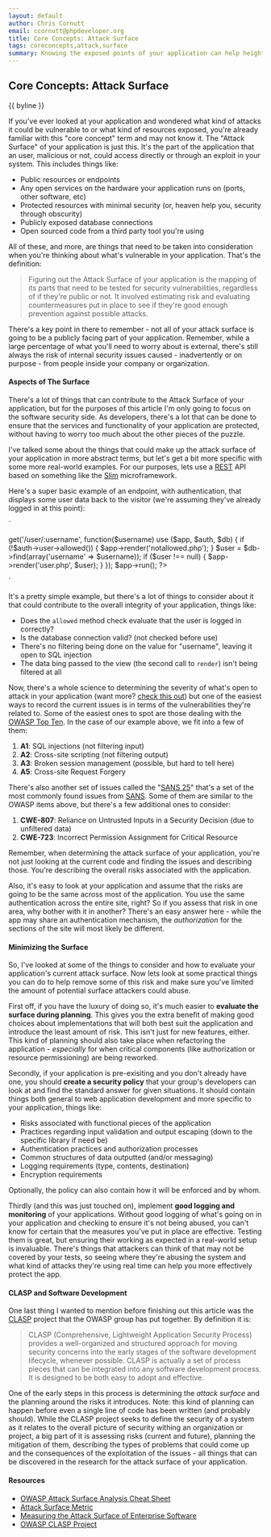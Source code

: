 ```yaml
---
layout: default
author: Chris Cornutt
email: ccornutt@phpdeveloper.org
title: Core Concepts: Attack Surface
tags: coreconcepts,attack,surface
summary: Knowing the exposed points of your application can help heighten your security and defenses.
---
```


Core Concepts: Attack Surface
--------------

{{ byline }}

If you've ever looked at your application and wondered what kind of attacks it could be 
vulnerable to or what kind of resources exposed, you're already familiar with this "core
concept" term and may not know it. The "Attack Surface" of your application is just this.
It's the part of the application that an user, malicious or not, could access directly or
through an exploit in your system. This includes things like:

- Public resources or endpoints
- Any open services on the hardware your application runs on (ports, other software, etc)
- Protected resources with minimal security (or, heaven help you, security through obscurity)
- Publicly exposed database connections
- Open sourced code from a third party tool you're using 

All of these, and more, are things that need to be taken into consideration when you're thinking
about what's vulnerable in your application. That's the definition:

> Figuring out the Attack Surface of your application is the mapping of its parts that 
> need to be tested for security vulnerabilities, regardless of if they're public or not.
> It involved estimating risk and evaluating countermeasures put in place to see if 
> they're good enough prevention against possible attacks.

There's a key point in there to remember - not all of your attack surface is going to be
a publicly facing part of your application. Remember, while a large percentage of what
you'll need to worry about is external, there's still always the risk of internal security
issues caused - inadvertently or on purpose - from people inside your company or organization.


#### Aspects of The Surface

There's a lot of things that can contribute to the Attack Surface of your application, but 
for the purposes of this article I'm only going to focus on the software security side. As
developers, there's a lot that can be done to ensure that the services and functionality of
your application are protected, without having to worry too much about the other pieces of
the puzzle.

I've talked some about the things that could make up the attack surface of your 
application in more abstract terms, but let's get a bit more specific with some more 
real-world examples. For our purposes, lets use a [REST](http://en.wikipedia.org/wiki/Representational_state_transfer) API
based on something like the [Slim](http://www.slimframework.com/) microframework.

Here's a super basic example of an endpoint, with authentication, that displays some 
user data back to the visitor (we're assuming they've already logged in at this point):

`
<?php
$app = new \Slim\Slim();
$auth = new Auth();
$db = new Db();

$app->get('/user/:username', function($username) use ($app, $auth, $db) {
    if (!$auth->user->allowed()) {
        $app->render('notallowed.php');
    }

    $user = $db->find(array('username' => $username));
    if ($user !== null) {
        $app->render('user.php', $user);
    }
});

$app->run();
?>
`

It's a pretty simple example, but there's a lot of things to consider about it that could
contribute to the overall integrity of your application, things like:

- Does the `allowed` method check evaluate that the user is logged in correctly?
- Is the database connection valid? (not checked before use)
- There's no filtering being done on the value for "username", leaving it open to SQL injection
- The data bing passed to the view (the second call to `render`) isn't being filtered at all

Now, there's a whole science to determining the severity of what's open to attack in your
application (want more? [check this out](http://www.cs.cmu.edu/~wing/publications/Howard-Wing03.pdf))
but one of the easiest ways to record the current issues is in terms of the vulnerabilities 
they're related to. Some of the easiest ones to spot are those dealing with the 
[OWASP Top Ten](https://www.owasp.org/index.php/Category:OWASP_Top_Ten_Project). In the case
of our example above, we fit into a few of them:

1. **A1**: SQL injections (not filtering input)
2. **A2**: Cross-site scripting (not filtering output)
3. **A3**: Broken session management (possible, but hard to tell here)
4. **A5**: Cross-site Request Forgery

There's also another set of issues called the "[SANS 25](http://www.sans.org/top25-software-errors/)" 
that's a set of the most commonly found issues from [SANS](http://sans.org). Some of them
are similar to the OWASP items above, but there's a few additional ones to consider:

1. **CWE-807**: Reliance on Untrusted Inputs in a Security Decision (due to unfiltered data)
2. **CWE-723**: Incorrect Permission Assignment for Critical Resource

Remember, when determining the attack surface of your application, you're not just looking 
at the current code and finding the issues and describing those. You're describing the 
overall risks associated with the application.

Also, it's easy to look at your application and assume that the risks are going to be the same
across most of the application. You use the same authentication across the entire site, right?
So if you assess that risk in one area, why bother with it in another? There's an easy answer
here - while the app may share an authentication mechanism, the *authorization* for the 
sections of the site will most likely be different. 

#### Minimizing the Surface

So, I've looked at some of the things to consider and how to evaluate your application's 
current attack surface. Now lets look at some practical things you can do to help remove
some of this risk and make sure you've limited the amount of potential surface attackers
could abuse.

First off, if you have the luxury of doing so, it's much easier to **evaluate the surface
during planning**. This gives you the extra benefit of making good choices about implementations
that will both best suit the application and introduce the least amount of risk. This isn't
just for new features, either. This kind of planning should also take place when refactoring
the application - *especially* for when critical components (like authorization or resource
permissioning) are being reworked.

Secondly, if your application is pre-exisiting and you don't already have one, you should 
**create a security policy** that your group's developers can look at and find the standard
answer for given situations. It should contain things both general to web application 
development and more specific to your application, things like:

- Risks associated with functional pieces of the application
- Practices regarding input validation and output escaping (down to the specific library if need be)
- Authentication practices and authorization processes
- Common structures of data outputted (and/or messaging)
- Logging requirements (type, contents, destination)
- Encryption requirements

Optionally, the policy can also contain how it will be enforced and by whom.

Thirdly (and this was just touched on), implement **good logging and monitoring** of your 
applications. Without good logging of what's going on in your application and checking to 
ensure it's not being abused, you can't know for certain that the measures you've put in 
place are effective. Testing them is great, but ensuring their working as expected in 
a real-world setup is invaluable. There's things that attackers can think of that may 
not be covered by your tests, so seeing where they're abusing the system and what kind of 
attacks they're using real time can help you more effectively protect the app.

#### CLASP and Software Development

One last thing I wanted to mention before finishing out this article was the [CLASP](https://www.owasp.org/index.php/Category:OWASP_CLASP_Project) project that the OWASP group has put together. By 
definition it is:

> CLASP (Comprehensive, Lightweight Application Security Process) provides a well-organized 
> and structured approach for moving security concerns into the early stages of the software 
> development lifecycle, whenever possible. CLASP is actually a set of process pieces that 
> can be integrated into any software development process. It is designed to be both easy 
> to adopt and effective.

One of the early steps in this process is determining the *attack surface* and the planning
around the risks it introduces. Note: this kind of planning can happen before even a single
line of code has been written (and probably should). While the CLASP project seeks to define
the security of a system as it relates to the overall picture of security withing an 
organization or project, a big part of it is assessing risks (current and future),
planning the mitigation of them, describing the types of problems that could come up
and the consequences of the exploitation of the issues - all things that can be discovered 
in the research for the attack surface of your application.


#### Resources

- [OWASP Attack Surface Analysis Cheat Sheet](https://www.owasp.org/index.php/Attack_Surface_Analysis_Cheat_Sheet)
- [Attack Surface Metric](http://www.cs.cmu.edu/~pratyus/tse10.pdf)
- [Measuring the Attack Surface of Enterprise Software](http://www.cs.cmu.edu/~wing/publications/ManadhataKarabulutWing08.pdf)
- [OWASP CLASP Project](https://www.owasp.org/index.php/Category:OWASP_CLASP_Project)
